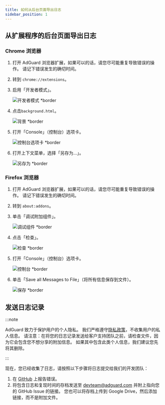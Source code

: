 ```yaml
---
title: 如何从后台页面导出日志
sidebar_position: 1
---
```


## 从扩展程序的后台页面导出日志

### Chrome 浏览器

1. 打开 AdGuard 浏览器扩展，如果可以的话，请您尽可能重复导致错误的操作。 请记下错误发生的确切时间。

2. 转到 `chrome://extensions`。

3. 启用「开发者模式」。

    ![开发者模式 \*border](https://cdn.adguardvpn.com/content/kb/ad_blocker/browser_extension/developer_mode1.png)

4. 点击`background.html`。

    ![背景 \*border](https://cdn.adguardvpn.com/content/kb/ad_blocker/browser_extension/background1.png)

5. 打开「Console」（控制台）选项卡。

    ![控制台选项卡 \*border](https://cdn.adguardvpn.com/content/kb/vpn/browser_extension/console.png)

6. 打开上下文菜单，选择「另存为…」。

    ![另存为 \*border](https://cdn.adguardvpn.com/content/kb/vpn/browser_extension/save.png)

### Firefox 浏览器

1. 打开 AdGuard 浏览器扩展，如果可以的话，请您尽可能重复导致错误的操作。 请记下错误发生的确切时间。

2. 转到 `about:addons`。

3. 单击「调试附加组件」。

    ![调试组件 \*border](https://cdn.adguardvpn.com/content/kb/vpn/browser_extension/add-ons.png)

4. 点击「检查」。

    ![检查 \*border](https://cdn.adguardvpn.com/content/kb/vpn/browser_extension/inspect.png)

5. 打开「Console」（控制台）选项卡。

    ![控制台 \*border](https://cdn.adguardvpn.com/content/kb/vpn/browser_extension/ff_console.png)

6. 单击「Save all Messages to File」（将所有信息保存到文件）。

    ![保存 \*border](https://cdn.adguardvpn.com/content/kb/vpn/browser_extension/save-to-file.png)

## 发送日志记录

:::note

AdGuard 致力于保护用户的个人隐私。 我们严格遵守[隐私政策](https://adguard.com/privacy/browser-extension.html)，不收集用户的私人信息。 请注意：在将您的日志记录发送给客户支持团队之前，请检查文件，因为它会包含您不想分享的附加信息。 如果其中包含此类个人信息，我们建议您先将其删除。

:::

现在，您已经收集了日志，请按照以下步骤将日志提交给我们的开发团队：

1. 在 [GitHub](https://github.com/AdguardTeam/AdguardBrowserExtension/issues/new/choose) 上报告错误。
2. 将包含日志和复现时间的存档发送至 devteam@adguard.com 并附上指向您的 GitHub Issue 的链接。 您也可以将存档上传到 Google Drive，然后添加链接，而不是附加文件。
